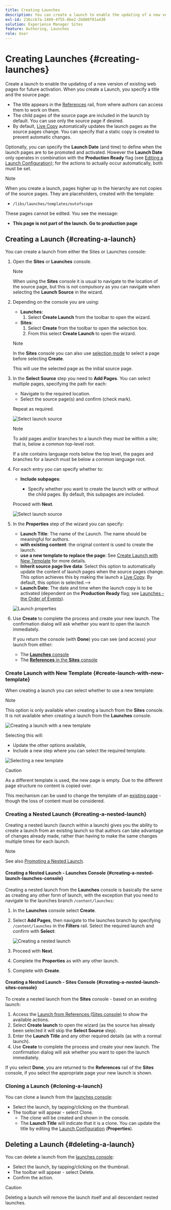 ```yaml
---
title: Creating Launches
description: You can create a launch to enable the updating of a new version of existing web pages for future activation.
exl-id: 216ccb7a-1409-4f55-8be2-2b088f91a430
solution: Experience Manager Sites
feature: Authoring, Launches
role: User
---
```

# Creating Launches {#creating-launches}

Create a launch to enable the updating of a new version of existing web pages for future activation. When you create a Launch, you specify a title and the source page:

* The title appears in the [References](/help/sites-cloud/authoring/sites-console/console-side-panel.md#references) rail, from where authors can access them to work on them.
* The child pages of the source page are included in the launch by default. You can use only the source page if desired.
* By default, [Live Copy](/help/sites-cloud/administering/msm/overview.md) automatically updates the launch pages as the source pages change. You can specify that a static copy is created to prevent automatic changes.

Optionally, you can specify the **Launch Date** (and time) to define when the launch pages are to be promoted and activated. However the **Launch Date** only operates in combination with the **Production Ready** flag (see [Editing a Launch Configuration](/help/sites-cloud/authoring/launches/editing.md#editing-a-launch-configuration)); for the actions to actually occur automatically, both must be set.

>[!NOTE]
>
>When you create a launch, pages higher up in the hierarchy are not copies of the source pages. They are placeholders, created with the template:
>
>* `/libs/launches/templates/outofscope`
>
>These pages cannot be edited. You see the message: 
>
>* **This page is not part of the launch. Go to production page**

## Creating a Launch {#creating-a-launch}

You can create a launch from either the Sites or Launches console:

1. Open the **Sites** or **Launches** console.

   >[!NOTE]
   >
   >When using the **Sites** console it is usual to navigate to the location of the source page, but this is not compulsory as you can navigate when selecting the **Launch Source** in the wizard.

1. Depending on the console you are using:
    * **Launches**:
        1. Select **Create Launch** from the toolbar to open the wizard.
    * **Sites**:
        1. Select **Create** from the toolbar to open the selection box.
        1. From this select **Create Launch** to open the wizard.

   >[!NOTE]
   >
   >In the **Sites** console you can also use [selection mode](/help/sites-cloud/authoring/basic-handling.md#viewing-and-selecting-resources) to select a page before selecting **Create**.
   >
   >This will use the selected page as the initial source page.

1. In the **Select Source** step you need to **Add Pages**. You can select multiple pages, specifying the path for each:
    * Navigate to the required location.
    * Select the source page(s) and confirm (check mark).

   Repeat as required.

   ![Select launch source](/help/sites-cloud/authoring/assets/launches-select-source.png)

   >[!NOTE]
   >
   >To add pages and/or branches to a launch they must be within a site; that is, below a common top-level root.
   >
   >If a site contains language roots below the top level, the pages and branches for a launch must be below a common language root.

1. For each entry you can specify whether to:

    * **Include subpages**:

        * Specify whether you want to create the launch with or without the child pages.  By default, this subpages are included.

   Proceed with **Next**.

   ![Select launch source](/help/sites-cloud/authoring/assets/launches-select-source-2.png)

1. In the **Properties** step of the wizard you can specify:

    * **Launch Title**: The name of the Launch. The name should be meaningful for authors.
    * **with existing content**: the original content is used to create the launch.
    * **use a new template to replace the page**: See [Create Launch with New Template](#create-launch-with-new-template) for more details.
    * **Inherit source page live data**: Select this option to automatically update the content of launch pages when the source pages change. This option achieves this by making the launch a [Live Copy](/help/sites-cloud/administering/msm/overview.md). By default, this option is selected.-->
    * **Launch Date**: The date and time when the launch copy is to be activated (dependent on the **Production Ready** flag; see [Launches - the Order of Events](/help/sites-cloud/authoring/launches/overview.md#launches-the-order-of-events)).

   ![Launch properties](/help/sites-cloud/authoring/assets/launches-properties.png)

1. Use **Create** to complete the process and create your new launch. The confirmation dialog will ask whether you want to open the launch immediately.

   If you return the console (with **Done**) you can see (and access) your launch from either:

    * The [**Launches** console](/help/sites-cloud/authoring/launches/overview.md#the-launches-console)
    * The [**References** in the **Sites** console](/help/sites-cloud/authoring/launches/overview.md#launches-in-references-sites-console)

### Create Launch with New Template {#create-launch-with-new-template}

When creating a launch you can select whether to use a new template:

>[!NOTE]
>
>This option is only available when creating a launch from the **Sites** console. It is not available when creating a launch from the **Launches** console.

![Creating a launch with a new template](/help/sites-cloud/authoring/assets/launches-create-new-template.png)

Selecting this will:

* Update the other options available,
* Include a new step where you can select the required template.

![Selecting a new template](/help/sites-cloud/authoring/assets/launches-select-template.png)

>[!CAUTION]
>
>As a different template is used, the new page is empty. Due to the different page structure no content is copied over.
>
>This mechanism can be used to change the template of an [existing page](/help/sites-cloud/authoring/sites-console/creating-pages.md#creating-a-new-page) - though the loss of content must be considered.

### Creating a Nested Launch {#creating-a-nested-launch}

Creating a nested launch (launch within a launch) gives you the ability to create a launch from an existing launch so that authors can take advantage of changes already made, rather than having to make the same changes multiple times for each launch.

>[!NOTE]
>
>See also [Promoting a Nested Launch](/help/sites-cloud/authoring/launches/promoting.md#promoting-a-nested-launch).

#### Creating a Nested Launch - Launches Console {#creating-a-nested-launch-launches-console}

Creating a nested launch from the **Launches** console is basically the same as creating any other form of launch, with the exception that you need to navigate to the launches branch `/content/launches`:

1. In the **Launches** console select **Create**.
1. Select **Add Pages**, then navigate to the launches branch by specifying `/content/launches` in the **Filters** rail. Select the required launch and confirm with **Select**:

   ![Creating a nested launch](/help/sites-cloud/authoring/assets/launches-create-nested.png)

1. Proceed with **Next**.

1. Complete the **Properties** as with any other launch.

1. Complete with **Create**.

#### Creating a Nested Launch - Sites Console {#creating-a-nested-launch-sites-console}

To create a nested launch from the **Sites** console - based on an existing launch:

1. Access the [Launch from References (Sites console)](/help/sites-cloud/authoring/launches/overview.md#launches-in-references-sites-console) to show the available actions.
1. Select **Create launch** to open the wizard (as the source has already been selected it will skip the **Select Source** step).
1. Enter the **Launch Title** and any other required details (as with a normal launch).
1. Use **Create** to complete the process and create your new launch. The confirmation dialog will ask whether you want to open the launch immediately.

If you select **Done**, you are returned to the **References** rail of the **Sites** console, if you select the appropriate page your new launch is shown.

### Cloning a Launch {#cloning-a-launch}

You can clone a launch from the [launches console](/help/sites-cloud/authoring/launches/overview.md#the-launches-console):

* Select the launch, by tapping/clicking on the thumbnail.
* The toolbar will appear - select Clone.
  * The clone will be created and shown in the console. 
  * The **Launch Title** will indicate that it is a clone. You can update the title by editing the [Launch Configuration](/help/sites-cloud/authoring/launches/editing.md#editing-a-launch-configuration) (**Properties**).

## Deleting a Launch {#deleting-a-launch}

You can delete a launch from the [launches console](/help/sites-cloud/authoring/launches/overview.md#the-launches-console):

* Select the launch, by tapping/clicking on the thumbnail.
* The toolbar will appear - select Delete.
* Confirm the action.

>[!CAUTION]
>
>Deleting a launch will remove the launch itself and all descendant nested launches.

